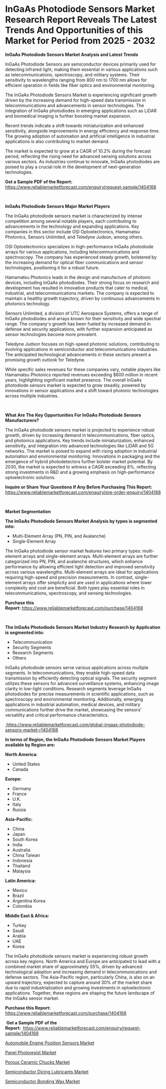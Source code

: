 <p><h1>InGaAs Photodiode Sensors Market Research Report Reveals The Latest Trends And Opportunities of this Market for Period from 2025 - 2032</h1></p><p><strong>InGaAs Photodiode Sensors Market Analysis and Latest Trends</strong></p>
<p><p>InGaAs Photodiode Sensors are semiconductor devices primarily used for detecting infrared light, making them essential in various applications such as telecommunications, spectroscopy, and military systems. Their sensitivity to wavelengths ranging from 800 nm to 1700 nm allows for efficient operation in fields like fiber optics and environmental monitoring. </p><p>The InGaAs Photodiode Sensors Market is experiencing significant growth driven by the increasing demand for high-speed data transmission in telecommunications and advancements in sensor technologies. The integration of InGaAs photodiodes in emerging applications such as LiDAR and biomedical imaging is further boosting market expansion. </p><p>Recent trends indicate a shift towards miniaturization and enhanced sensitivity, alongside improvements in energy efficiency and response time. The growing adoption of automation and artificial intelligence in industrial applications is also contributing to market demand. </p><p>The market is expected to grow at a CAGR of 10.2% during the forecast period, reflecting the rising need for advanced sensing solutions across various sectors. As industries continue to innovate, InGaAs photodiodes are poised to play a crucial role in the development of next-generation technologies.</p></p>
<p><strong>Get a Sample PDF of the Report:&nbsp;</strong> <a href="https://www.reliablemarketforecast.com/enquiry/request-sample/1404168?utm_campaign=1134&utm_medium=2&utm_source=Github&utm_content=ia&utm_term=28032025&utm_id=ingaas-photodiode-sensors">https://www.reliablemarketforecast.com/enquiry/request-sample/1404168</a></p>
<p>&nbsp;</p>
<p><strong>InGaAs Photodiode Sensors Major Market Players</strong></p>
<p><p>The InGaAs photodiode sensors market is characterized by intense competition among several notable players, each contributing to advancements in the technology and expanding applications. Key companies in this sector include OSI Optoelectronics, Hamamatsu Photonics, Sensors Unlimited, and Teledyne Judson, among others.</p><p>OSI Optoelectronics specializes in high-performance InGaAs photodiode arrays for various applications, including telecommunications and spectroscopy. The company has experienced steady growth, bolstered by the increasing demand for optical fiber communications and sensor technologies, positioning it for a robust future.</p><p>Hamamatsu Photonics leads in the design and manufacture of photonic devices, including InGaAs photodiodes. Their strong focus on research and development has resulted in innovative products that cater to medical, industrial, and telecommunications markets. The company is expected to maintain a healthy growth trajectory, driven by continuous advancements in photonics technology.</p><p>Sensors Unlimited, a division of UTC Aerospace Systems, offers a range of InGaAs photodiodes and arrays known for their sensitivity and wide spectral range. The company's growth has been fueled by increased demand in defense and security applications, with further expansion anticipated as sensor technologies become more prevalent.</p><p>Teledyne Judson focuses on high-speed photonic solutions, contributing to evolving applications in semiconductor and telecommunications industries. The anticipated technological advancements in these sectors present a promising growth outlook for Teledyne.</p><p>While specific sales revenues for these companies vary, notable players like Hamamatsu Photonics reported revenues exceeding $600 million in recent years, highlighting significant market presence. The overall InGaAs photodiode sensors market is expected to grow steadily, powered by innovations in sensor applications and a shift toward photonic technologies across multiple industries.</p></p>
<p>&nbsp;</p>
<p><strong>What Are The Key Opportunities For InGaAs Photodiode Sensors Manufacturers?</strong></p>
<p><p>The InGaAs photodiode sensors market is projected to experience robust growth, driven by increasing demand in telecommunications, fiber optics, and photonics applications. Key trends include miniaturization, enhanced sensitivity, and integration into advanced technologies like LiDAR and 5G networks. The market is poised to expand with rising adoption in industrial automation and environmental monitoring. Innovations in packaging and the emergence of hybrid photodetectors further bolster market potential. By 2030, the market is expected to witness a CAGR exceeding 8%, reflecting strong investments in R&D and a growing emphasis on high-performance optoelectronic solutions.</p></p>
<p><strong>Inquire or Share Your Questions If Any Before Purchasing This Report:</strong> <a href="https://www.reliablemarketforecast.com/enquiry/pre-order-enquiry/1404168?utm_campaign=1134&utm_medium=2&utm_source=Github&utm_content=ia&utm_term=28032025&utm_id=ingaas-photodiode-sensors">https://www.reliablemarketforecast.com/enquiry/pre-order-enquiry/1404168</a></p>
<p>&nbsp;</p>
<p><strong>Market Segmentation</strong></p>
<p><strong>The InGaAs Photodiode Sensors Market Analysis by types is segmented into:</strong></p>
<p><ul><li>Multi-Element Array (PN, PIN, and Avalanche)</li><li>Single-Element Array</li></ul></p>
<p><p>The InGaAs photodiode sensor market features two primary types: multi-element arrays and single-element arrays. Multi-element arrays are further categorized into PN, PIN, and avalanche structures, which enhance performance by allowing efficient light detection and improved sensitivity across various wavelengths. Multi-element arrays are ideal for applications requiring high-speed and precision measurements. In contrast, single-element arrays offer simplicity and are used in applications where lower complexity and cost are beneficial. Both types play essential roles in telecommunications, spectroscopy, and sensing technologies.</p></p>
<p><strong>Purchase this Report:&nbsp;</strong><a href="https://www.reliablemarketforecast.com/purchase/1404168?utm_campaign=1134&utm_medium=2&utm_source=Github&utm_content=ia&utm_term=28032025&utm_id=ingaas-photodiode-sensors">https://www.reliablemarketforecast.com/purchase/1404168</a></p>
<p>&nbsp;</p>
<p><strong>The InGaAs Photodiode Sensors Market Industry Research by Application is segmented into:</strong></p>
<p><ul><li>Telecommunication</li><li>Security Segments</li><li>Research Segments</li><li>Others</li></ul></p>
<p><p>InGaAs photodiode sensors serve various applications across multiple segments. In telecommunications, they enable high-speed data transmission by efficiently detecting optical signals. The security segment utilizes these sensors for advanced surveillance systems, enhancing image clarity in low-light conditions. Research segments leverage InGaAs photodiodes for precise measurements in scientific applications, such as spectroscopy and environmental monitoring. Additionally, emerging applications in industrial automation, medical devices, and military communications further drive the market, showcasing the sensors' versatility and critical performance characteristics.</p></p>
<p><a href="https://www.reliablemarketforecast.com/global-ingaas-photodiode-sensors-market-r1404168?utm_campaign=1134&utm_medium=2&utm_source=Github&utm_content=ia&utm_term=28032025&utm_id=ingaas-photodiode-sensors">&nbsp;https://www.reliablemarketforecast.com/global-ingaas-photodiode-sensors-market-r1404168</a></p>
<p><strong>In terms of Region, the InGaAs Photodiode Sensors Market Players available by Region are:</strong></p>
<p>
    <p> <strong> North America: </strong>
        <ul>
            <li>United States</li>
            <li>Canada</li>
        </ul>
        </p> 
    <p> <strong> Europe: </strong>
        <ul>
            <li>Germany</li>
            <li>France</li>
            <li>U.K.</li>
            <li>Italy</li>
            <li>Russia</li>
        </ul>
        </p> 
    <p> <strong> Asia-Pacific: </strong>
        <ul>
            <li>China</li>
            <li>Japan</li>
            <li>South Korea</li>
            <li>India</li>
            <li>Australia</li>
            <li>China Taiwan</li>
            <li>Indonesia</li>
            <li>Thailand</li>
            <li>Malaysia</li>
        </ul>
        </p> 
    <p> <strong> Latin America: </strong>
        <ul>
            <li>Mexico</li>
            <li>Brazil</li>
            <li>Argentina Korea</li>
            <li>Colombia</li>
        </ul>
        </p> 
    <p> <strong> Middle East & Africa: </strong>
        <ul>
            <li>Turkey</li>
            <li>Saudi</li>
            <li>Arabia</li>
            <li>UAE</li>
            <li>Korea</li>
        </ul>
    </p>
    </p>
<p><p>The InGaAs photodiode sensors market is experiencing robust growth across key regions. North America and Europe are anticipated to lead with a combined market share of approximately 55%, driven by advanced technological adoption and increasing demand in telecommunications and defense sectors. The Asia-Pacific region, particularly China, is also on an upward trajectory, expected to capture around 30% of the market share due to rapid industrialization and growing investments in optoelectronic applications. Together, these regions are shaping the future landscape of the InGaAs sensor market.</p></p>
<p><strong>Purchase this Report: </strong><a href="https://www.reliablemarketforecast.com/purchase/1404168?utm_campaign=1134&utm_medium=2&utm_source=Github&utm_content=ia&utm_term=28032025&utm_id=ingaas-photodiode-sensors">https://www.reliablemarketforecast.com/purchase/1404168</a></p>
<p>&nbsp;<strong>Get a Sample PDF of the Report:&nbsp;&nbsp;</strong><a href="https://www.reliablemarketforecast.com/enquiry/request-sample/1404168?utm_campaign=1134&utm_medium=2&utm_source=Github&utm_content=ia&utm_term=28032025&utm_id=ingaas-photodiode-sensors">https://www.reliablemarketforecast.com/enquiry/request-sample/1404168</a></p>
<p><strong></strong></p>
<p><p><a href="https://github.com/buluckcapps2/Market-Research-Report-List-1/blob/main/automobile-engine-position-sensors-market.md?utm_campaign=1134&utm_medium=2&utm_source=Github&utm_content=ia&utm_term=28032025&utm_id=ingaas-photodiode-sensors">Automobile Engine Position Sensors Market</a></p><p><a href="https://github.com/hoganemken50/Market-Research-Report-List-1/blob/main/panel-photoresist-market.md?utm_campaign=1134&utm_medium=2&utm_source=Github&utm_content=ia&utm_term=28032025&utm_id=ingaas-photodiode-sensors">Panel Photoresist Market</a></p><p><a href="https://github.com/ujanoandryvw/Market-Research-Report-List-1/blob/main/porous-ceramic-chucks-market.md?utm_campaign=1134&utm_medium=2&utm_source=Github&utm_content=ia&utm_term=28032025&utm_id=ingaas-photodiode-sensors">Porous Ceramic Chucks Market</a></p><p><a href="https://github.com/donnypolan/Market-Research-Report-List-1/blob/main/semiconductor-dicing-lubricants-market.md?utm_campaign=1134&utm_medium=2&utm_source=Github&utm_content=ia&utm_term=28032025&utm_id=ingaas-photodiode-sensors">Semiconductor Dicing Lubricants Market</a></p><p><a href="https://github.com/zemonarutaep/Market-Research-Report-List-1/blob/main/semiconductor-bonding-wax-market.md?utm_campaign=1134&utm_medium=2&utm_source=Github&utm_content=ia&utm_term=28032025&utm_id=ingaas-photodiode-sensors">Semiconductor Bonding Wax Market</a></p></p>